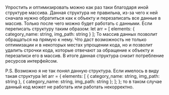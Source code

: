Упростить и оптимизировать можно как раз таки благодаря иной структуре массива. Данная структура не правильна, из-за чего к ней сначала нужно обратиться как к объекту и перезаписать все данные в массив. Только после чего можно будет работать с данными. Если переписать структуру таким образом:
let arr = [
   elements: {
      category_name: string,
      img_path: string
   }
];
То массив данных позволит обращаться на прямую к нему. Что даст возможность не только оптимизации и в некоторых местах упрощении кода, но и позволит удалить строчки кода, которые отвечают за обращение к объекту и перезаписи его в массив. В итоге данная структура снизит потребление ресурсов интерфейсом.

P.S. Возможно я не так понял данную структура. Если имелось в виду такая структура
let arr = {
  elements: [
    { category_name: string, img_path: string },
    { category_name: string, img_path: string };
  ];
};
то в таком случае данный код может не работать или работать некорректно.